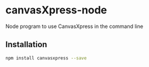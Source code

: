 canvasXpress-node
=================

Node program to use CanvasXpress in the command line


Installation
------------------

```bash
npm install canvasxpress --save
